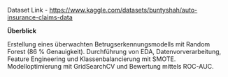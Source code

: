 Dataset Link - https://www.kaggle.com/datasets/buntyshah/auto-insurance-claims-data

**Überblick**

Erstellung eines überwachten Betrugserkennungsmodells mit Random Forest (86 % Genauigkeit). Durchführung von EDA, Datenvorverarbeitung, Feature Engineering und Klassenbalancierung mit SMOTE. Modelloptimierung mit GridSearchCV und Bewertung mittels ROC-AUC. 
